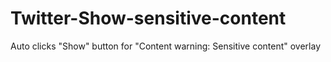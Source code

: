 # Twitter-Show-sensitive-content
Auto clicks "Show" button for "Content warning: Sensitive content" overlay
